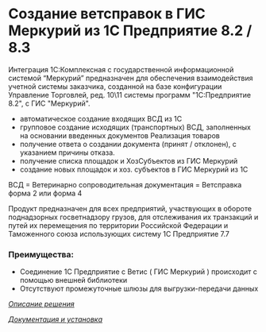 # Создание ветсправок в ГИС Меркурий из 1С Предприятие 8.2 / 8.3

Интеграция 1С:Комплексная с государственной информационной системой “Меркурий” предназначен для обеспечения взаимодействия учетной системы заказчика, созданной на базе конфигурации Управление Торговлей, ред. 10\11 системы программ "1С:Предприятие 8.2", с ГИС "Меркурий".

* автоматическое создание входящих ВСД из 1С
* групповое создание исходящих (транспортных) ВСД, заполненных на основании введенных документов Реализация товаров
* получение ответа о создании документа (принят / отклонен), с указанием причины отказа.
* получение списка площадок и ХозСубъектов из ГИС Меркурий
* создание новых площадок и хоз. субъектов в ГИС Меркурий из 1С

ВСД = Ветеринарно сопроводительная документация = Ветсправка форма 2 или форма 4

Продукт предназначен для всех предприятий, участвующих в обороте поднадзорных госветнадзору грузов, для отслеживания их транзакций и путей их перемещения по территории Российской Федерации и Таможенного союза использующих систему 1С Предприятие 7.7 

### Преимущества:
 
* Соединение 1С Предприятие с Ветис ( ГИС Меркурий ) происходит с помощью внешней библиотеки
* Отсутствуют промежуточные шлюзы для выгрузки-передачи данных

[*Описание решения*](https://xn----ctbjbnchgq5bbglv.xn--p1ai/)

[*Документация и установка*](https://docs.kb99.pro/doc/integraciya-mercury-dlya-1sv8-8DwbvdfsVu)
